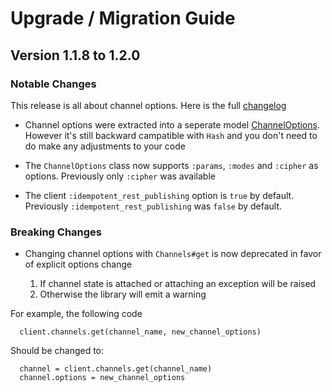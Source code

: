 # Upgrade / Migration Guide

## Version 1.1.8 to 1.2.0

### Notable Changes
This release is all about channel options. Here is the full [changelog](https://github.com/ably/ably-ruby/blob/main/CHANGELOG.md)

* Channel options were extracted into a seperate model [ChannelOptions](https://github.com/ably/ably-ruby/blob/main/lib/ably/models/channel_options.rb). However it's still backward campatible with `Hash` and you don't need to do make any adjustments to your code

* The `ChannelOptions` class now supports `:params`, `:modes` and `:cipher` as options. Previously only `:cipher` was available

* The client `:idempotent_rest_publishing` option is `true` by default. Previously `:idempotent_rest_publishing` was `false` by default.

### Breaking Changes

* Changing channel options with `Channels#get` is now deprecated in favor of explicit options change

  1. If channel state is attached or attaching an exception will be raised
  2. Otherwise the library will emit a warning

For example, the following code
```
  client.channels.get(channel_name, new_channel_options)
```

Should be changed to:
```
  channel = client.channels.get(channel_name)
  channel.options = new_channel_options
```
